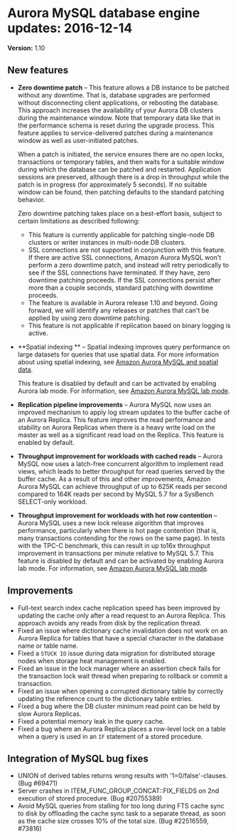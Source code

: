 # Aurora MySQL database engine updates: 2016\-12\-14<a name="AuroraMySQL.Updates.20161214"></a>

**Version:** 1\.10

## New features<a name="AuroraMySQL.Updates.20161214.New"></a>
+ **Zero downtime patch** – This feature allows a DB instance to be patched without any downtime\. That is, database upgrades are performed without disconnecting client applications, or rebooting the database\. This approach increases the availability of your Aurora DB clusters during the maintenance window\. Note that temporary data like that in the performance schema is reset during the upgrade process\. This feature applies to service\-delivered patches during a maintenance window as well as user\-initiated patches\. 

  When a patch is initiated, the service ensures there are no open locks, transactions or temporary tables, and then waits for a suitable window during which the database can be patched and restarted\. Application sessions are preserved, although there is a drop in throughput while the patch is in progress \(for approximately 5 seconds\)\. If no suitable window can be found, then patching defaults to the standard patching behavior\.

  Zero downtime patching takes place on a best\-effort basis, subject to certain limitations as described following:
  + This feature is currently applicable for patching single\-node DB clusters or writer instances in multi\-node DB clusters\.
  + SSL connections are not supported in conjunction with this feature\. If there are active SSL connections, Amazon Aurora MySQL won't perform a zero downtime patch, and instead will retry periodically to see if the SSL connections have terminated\. If they have, zero downtime patching proceeds\. If the SSL connections persist after more than a couple seconds, standard patching with downtime proceeds\.
  + The feature is available in Aurora release 1\.10 and beyond\. Going forward, we will identify any releases or patches that can't be applied by using zero downtime patching\.
  + This feature is not applicable if replication based on binary logging is active\.
+ **Spatial indexing ** – Spatial indexing improves query performance on large datasets for queries that use spatial data\. For more information about using spatial indexing, see [Amazon Aurora MySQL and spatial data](Aurora.AuroraMySQL.Overview.md#Aurora.AuroraMySQL.Spatial)\. 

  This feature is disabled by default and can be activated by enabling Aurora lab mode\. For information, see [Amazon Aurora MySQL lab mode](AuroraMySQL.Updates.LabMode.md)\. 
+ **Replication pipeline improvements** – Aurora MySQL now uses an improved mechanism to apply log stream updates to the buffer cache of an Aurora Replica\. This feature improves the read performance and stability on Aurora Replicas when there is a heavy write load on the master as well as a significant read load on the Replica\. This feature is enabled by default\. 
+ **Throughput improvement for workloads with cached reads** – Aurora MySQL now uses a latch\-free concurrent algorithm to implement read views, which leads to better throughput for read queries served by the buffer cache\. As a result of this and other improvements, Amazon Aurora MySQL can achieve throughput of up to 625K reads per second compared to 164K reads per second by MySQL 5\.7 for a SysBench SELECT\-only workload\. 
+ **Throughput improvement for workloads with hot row contention** – Aurora MySQL uses a new lock release algorithm that improves performance, particularly when there is hot page contention \(that is, many transactions contending for the rows on the same page\)\. In tests with the TPC\-C benchmark, this can result in up to16x throughput improvement in transactions per minute relative to MySQL 5\.7\. This feature is disabled by default and can be activated by enabling Aurora lab mode\. For information, see [Amazon Aurora MySQL lab mode](AuroraMySQL.Updates.LabMode.md)\.

## Improvements<a name="AuroraMySQL.Updates.20161214.Improvements"></a>
+ Full\-text search index cache replication speed has been improved by updating the cache only after a read request to an Aurora Replica\. This approach avoids any reads from disk by the replication thread\. 
+ Fixed an issue where dictionary cache invalidation does not work on an Aurora Replica for tables that have a special character in the database name or table name\.
+ Fixed a `STUCK IO` issue during data migration for distributed storage nodes when storage heat management is enabled\.
+ Fixed an issue in the lock manager where an assertion check fails for the transaction lock wait thread when preparing to rollback or commit a transaction\.
+ Fixed an issue when opening a corrupted dictionary table by correctly updating the reference count to the dictionary table entries\.
+ Fixed a bug where the DB cluster minimum read point can be held by slow Aurora Replicas\.
+ Fixed a potential memory leak in the query cache\.
+ Fixed a bug where an Aurora Replica places a row\-level lock on a table when a query is used in an `IF` statement of a stored procedure\.

## Integration of MySQL bug fixes<a name="AuroraMySQL.Updates.20161214.BugFixes"></a>
+ UNION of derived tables returns wrong results with '1=0/false'\-clauses\. \(Bug \#69471\)
+ Server crashes in ITEM\_FUNC\_GROUP\_CONCAT::FIX\_FIELDS on 2nd execution of stored procedure\. \(Bug \#20755389\)
+ Avoid MySQL queries from stalling for too long during FTS cache sync to disk by offloading the cache sync task to a separate thread, as soon as the cache size crosses 10% of the total size\. \(Bug \#22516559, \#73816\)